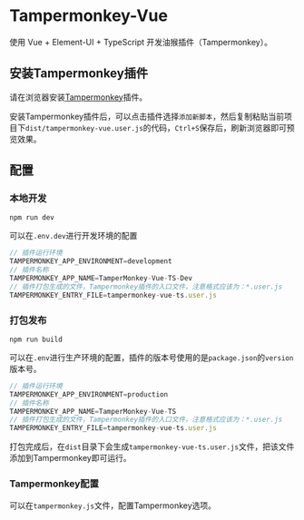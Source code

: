 # Tampermonkey-Vue
使用 Vue + Element-UI + TypeScript 开发油猴插件（Tampermonkey）。

## 安装Tampermonkey插件
请在浏览器安装[Tampermonkey](https://tampermonkey.net/)插件。

安装Tampermonkey插件后，可以点击插件选择`添加新脚本`，然后复制粘贴当前项目下`dist/tampermonkey-vue.user.js`的代码，`Ctrl+S`保存后，刷新浏览器即可预览效果。

## 配置

### 本地开发
```
npm run dev
```

可以在`.env.dev`进行开发环境的配置
``` js
// 插件运行环境
TAMPERMONKEY_APP_ENVIRONMENT=development
// 插件名称
TAMPERMONKEY_APP_NAME=TamperMonkey-Vue-TS-Dev
// 插件打包生成的文件，Tampermonkey插件的入口文件，注意格式应该为：*.user.js
TAMPERMONKEY_ENTRY_FILE=tampermonkey-vue-ts.user.js

```

### 打包发布
```
npm run build
```

可以在`.env`进行生产环境的配置，插件的版本号使用的是`package.json`的`version`版本号。
```js
// 插件运行环境
TAMPERMONKEY_APP_ENVIRONMENT=production
// 插件名称
TAMPERMONKEY_APP_NAME=TamperMonkey-Vue-TS
// 插件打包生成的文件，Tampermonkey插件的入口文件，注意格式应该为：*.user.js
TAMPERMONKEY_ENTRY_FILE=tampermonkey-vue-ts.user.js
```

打包完成后，在`dist`目录下会生成`tampermonkey-vue-ts.user.js`文件，把该文件添加到Tampermonkey即可运行。

### Tampermonkey配置
可以在`tampermonkey.js`文件，配置Tampermonkey选项。